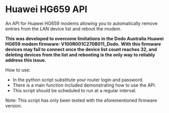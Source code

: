 # Huawei HG659 API
An API for Huawei HG659 modems allowing you to automatically remove entries from the LAN device list and reboot the modem.

**This was developed to overcome limitations in the Dodo Australia Huawei HG659 modem firmware: V100R001C270B011_Dodo.**
**With this firmware devices may fail to connect once the device list count reaches 32, and deleting devices from the list and rebooting is the only way to reliably address this issue.**

How to use:
- In the python script substitute your router login and password.
- There is a main function included demonstrating how to use the API.
- This script should be scheduled to run at a regular interval.

Note: This script has only been tested with the aforementioned firmware version.
